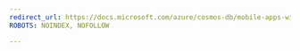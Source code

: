 ```yaml
---
redirect_url: https://docs.microsoft.com/azure/cosmos-db/mobile-apps-with-xamarin
ROBOTS: NOINDEX, NOFOLLOW

---
```

